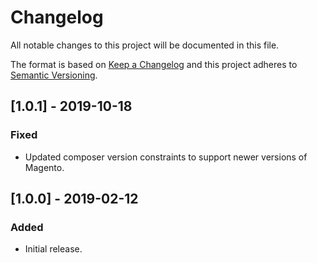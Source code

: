 # Changelog

All notable changes to this project will be documented in this file.

The format is based on [Keep a Changelog](http://keepachangelog.com/en/1.0.0/)
and this project adheres to [Semantic Versioning](http://semver.org/spec/v2.0.0.html).

## [1.0.1] - 2019-10-18

### Fixed
- Updated composer version constraints to support newer versions of Magento.

## [1.0.0] - 2019-02-12

### Added
- Initial release.
